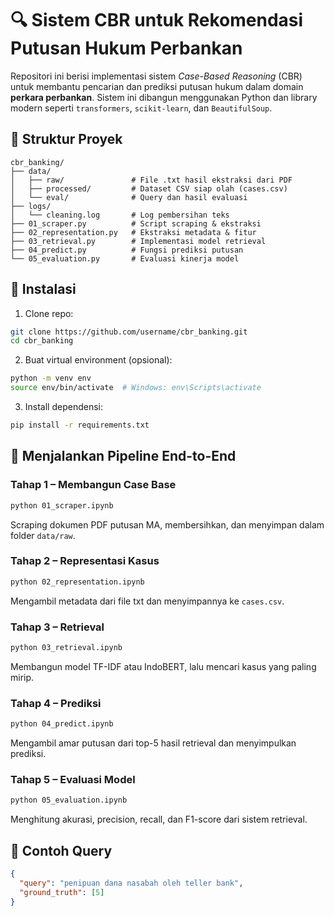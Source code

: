 # 🔍 Sistem CBR untuk Rekomendasi Putusan Hukum Perbankan

Repositori ini berisi implementasi sistem *Case-Based Reasoning* (CBR) untuk membantu pencarian dan prediksi putusan hukum dalam domain **perkara perbankan**. Sistem ini dibangun menggunakan Python dan library modern seperti `transformers`, `scikit-learn`, dan `BeautifulSoup`.

## 🧩 Struktur Proyek

```
cbr_banking/
├── data/
│   ├── raw/               # File .txt hasil ekstraksi dari PDF
│   ├── processed/         # Dataset CSV siap olah (cases.csv)
│   └── eval/              # Query dan hasil evaluasi
├── logs/
│   └── cleaning.log       # Log pembersihan teks
├── 01_scraper.py          # Script scraping & ekstraksi
├── 02_representation.py   # Ekstraksi metadata & fitur
├── 03_retrieval.py        # Implementasi model retrieval
├── 04_predict.py          # Fungsi prediksi putusan
└── 05_evaluation.py       # Evaluasi kinerja model
```

## 🔧 Instalasi

1. Clone repo:

```bash
git clone https://github.com/username/cbr_banking.git
cd cbr_banking
```

2. Buat virtual environment (opsional):

```bash
python -m venv env
source env/bin/activate  # Windows: env\Scripts\activate
```

3. Install dependensi:

```bash
pip install -r requirements.txt
```

## 🚀 Menjalankan Pipeline End-to-End

### Tahap 1 – Membangun Case Base

```bash
python 01_scraper.ipynb
```
Scraping dokumen PDF putusan MA, membersihkan, dan menyimpan dalam folder `data/raw`.

### Tahap 2 – Representasi Kasus

```bash
python 02_representation.ipynb
```
Mengambil metadata dari file txt dan menyimpannya ke `cases.csv`.

### Tahap 3 – Retrieval

```bash
python 03_retrieval.ipynb
```
Membangun model TF-IDF atau IndoBERT, lalu mencari kasus yang paling mirip.

### Tahap 4 – Prediksi

```bash
python 04_predict.ipynb
```
Mengambil amar putusan dari top-5 hasil retrieval dan menyimpulkan prediksi.

### Tahap 5 – Evaluasi Model

```bash
python 05_evaluation.ipynb
```
Menghitung akurasi, precision, recall, dan F1-score dari sistem retrieval.

## 🧪 Contoh Query

```json
{
  "query": "penipuan dana nasabah oleh teller bank",
  "ground_truth": [5]
}
```